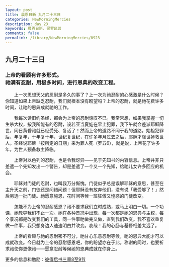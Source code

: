```yaml
---
layout: post
title: 晨恩日新 九月二十三日
categories: NewMorningMercies
description: day 23
keywords: 晨恩日新，保罗区普
comments: false
permalink: /library/NewMorningMercies/0923
---
```


## 九月二十三日

### 上帝的看顾有许多形式。 <br> 祂满有忍耐，用极多时间，进行恩典的改变工程。

&emsp;&emsp;上一次思想天父的忍耐是多久的事了？上一次为祂忍耐的心感激是什么时候？你知道如果上帝缺乏忍耐，我们就根本没有盼望吗？上帝的忍耐，就是祂花费许多时间，让祂的恩典成就祂的工作。

&emsp;&emsp;我每次读旧约圣经，都会为上帝的忍耐惊叹不已。我常常想，如果我掌握一切生杀大权，按我所能有的忍耐，设若亚当夏娃在早上犯罪，我下午就会差派耶稣降世，同日黄昏祂就已经受死、复活了！然而上帝的道路不同于我的道路。始祖犯罪后，年复年，十年复十年，世纪复世纪，在许多年月过去之后，耶稣才降世拯救世人。圣经说耶稣「按所定的日期」来为罪人死（罗五6），就是说，上帝花了许多年，为世人预备救主降临。

&emsp;&emsp;上帝对以色列的忍耐，也是令我讶异——见于先知书的内容信息。上帝并非只差遣一个先知发出一个警告，却是差遣了一个又一个先知，给祂儿女许多回应的机会。

&emsp;&emsp;耶稣对门徒的忍耐，也叫我万分惭愧。门徒似乎总是误解耶稣的意思，甚至在主升天之前，门徒还是问错问题！但耶稣没有放弃他们，没有说「我受够了！」然后另选一批门徒。祂愿意施恩，花时间等候一班狂傲又惶惑的门徒改变。

&emsp;&emsp;怎能不为上帝的忍耐感恩？祂不要求我们立时成熟，或马上明白一切。一个功课，祂教导我们不止一次。祂在各种景况中出现，每一次都是祂的恩典与主权，每个景况都是改变我们的工具，同一件事祂做完又做，直到我们改变。我不喜欢重复做一件事，我只想身边人速速明白并改变。哀哉！我的心肠与基督相差太远了。

&emsp;&emsp;上帝的看顾与祂的忍耐密不可分，祂甘心乐意忍耐等候，祂的恩典大能才可以成就改变。今日就为上帝的忍耐感恩吧，你的盼望亦在于此。称谢的同时，也要祈求祂使你更像祂——愿意忍耐等候祂的恩典成就在你身上。

更多的信息和勉励：[彼得后书三章8至9节]()
